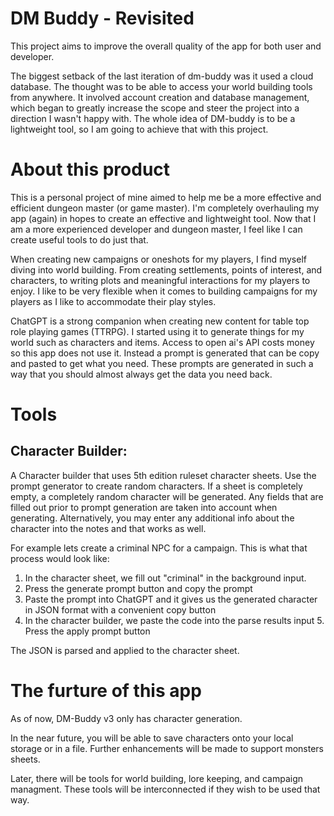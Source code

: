 # DM Buddy - Revisited

This project aims to improve the overall quality of the app for both user and developer.

The biggest setback of the last iteration of dm-buddy was it used a cloud database. The thought was to be able to access your world building tools from anywhere. It involved account creation and database management, which began to greatly increase the scope and steer the project into a direction I wasn't happy with. The whole idea of DM-buddy is to be a lightweight tool, so I am going to achieve that with this project.

# About this product

This is a personal project of mine aimed to help me be a more effective and efficient dungeon master (or game master). I'm completely overhauling my app (again) in hopes to create an effective and lightweight tool. Now that I am a more experienced developer and dungeon master, I feel like I can create useful tools to do just that.

When creating new campaigns or oneshots for my players, I find myself diving into world building. From creating settlements, points of interest, and characters, to writing plots and meaningful interactions for my players to enjoy. I like to be very flexible when it comes to building campaigns for my players as I like to accommodate their play styles.

ChatGPT is a strong companion when creating new content for table top role playing games (TTRPG). I started using it to generate things for my world such as characters and items. Access to open ai's API costs money so this app does not use it. Instead a prompt is generated that can be copy and pasted to get what you need. These prompts are generated in such a way that you should almost always get the data you need back.

# Tools

## Character Builder:

A Character builder that uses 5th edition ruleset character sheets. Use the prompt generator to create random characters. If a sheet is completely empty, a completely random character will be generated. Any fields that are filled out prior to prompt generation are taken into account when generating. Alternatively, you may enter any additional info about the character into the notes and that works as well.

For example lets create a criminal NPC for a campaign. This is what that process would look like:

1. In the character sheet, we fill out "criminal" in the background input.
2. Press the generate prompt button and copy the prompt
3. Paste the prompt into ChatGPT and it gives us the generated character in JSON format with a convenient copy button
4. In the character builder, we paste the code into the parse results input 5. Press the apply prompt button

The JSON is parsed and applied to the character sheet.

# The furture of this app

As of now, DM-Buddy v3 only has character generation.

In the near future, you will be able to save characters onto your local storage or in a file. Further enhancements will be made to support monsters sheets.

Later, there will be tools for world building, lore keeping, and campaign managment. These tools will be interconnected if they wish to be used that way.
